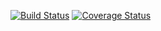 [![Build Status](https://travis-ci.org/mircomacrelli/rss.png?branch=master)](https://travis-ci.org/mircomacrelli/rss)
[![Coverage Status](https://coveralls.io/repos/mircomacrelli/rss/badge.png?branch=master)](https://coveralls.io/r/mircomacrelli/rss?branch=master)
